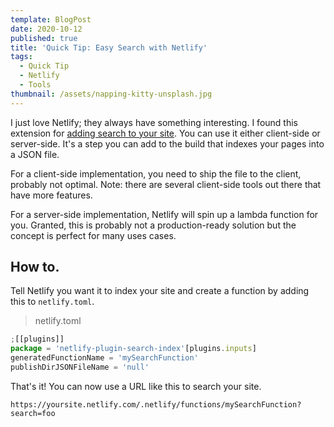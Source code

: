 ```yaml
---
template: BlogPost
date: 2020-10-12
published: true
title: 'Quick Tip: Easy Search with Netlify'
tags:
  - Quick Tip
  - Netlify
  - Tools
thumbnail: /assets/napping-kitty-unsplash.jpg
---
```


I just love Netlify; they always have something interesting. I found this extension for [adding search to your site](https://github.com/sw-yx/netlify-plugin-search-index). You can use it either client-side or server-side. It's a step you can add to the build that indexes your pages into a JSON file.

For a client-side implementation, you need to ship the file to the client, probably not optimal. Note: there are several client-side tools out there that have more features.

For a server-side implementation, Netlify will spin up a lambda function for you. Granted, this is probably not a production-ready solution but the concept is perfect for many uses cases.

## How to.

Tell Netlify you want it to index your site and create a function by adding this to `netlify.toml`.

> netlify.toml

```javascript
;[[plugins]]
package = 'netlify-plugin-search-index'[plugins.inputs]
generatedFunctionName = 'mySearchFunction'
publishDirJSONFileName = 'null'
```

That's it! You can now use a URL like this to search your site.

```
https://yoursite.netlify.com/.netlify/functions/mySearchFunction?search=foo
```
